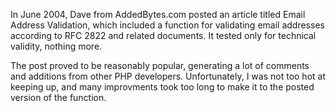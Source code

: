 In June 2004, Dave from AddedBytes.com posted an article titled Email Address Validation, which included a function for validating email addresses according to RFC 2822 and related documents. It tested only for technical validity, nothing more.

The post proved to be reasonably popular, generating a lot of comments and additions from other PHP developers. Unfortunately, I was not too hot at keeping up, and many improvments took too long to make it to the posted version of the function.
